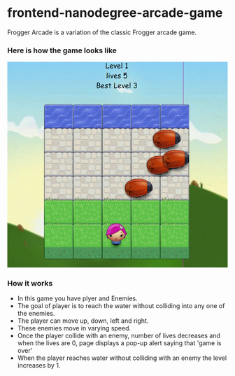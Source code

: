 frontend-nanodegree-arcade-game
===============================

Frogger Arcade is a variation of the classic Frogger arcade game.

### Here is how the game looks like
<img src="imgs/mainpage.gif">

### How it works

- In this game you have plyer and Enemies.
- The goal of player is to reach the water without colliding into any one of the enemies.
- The player can move up, down, left and right.
- These enemies move in varying speed.
- Once the player collide with an enemy, number of lives decreases and when the lives are 0, page displays a pop-up alert saying that 'game   is over' 
- When the player reaches water without colliding with an enemy the level increases by 1.
